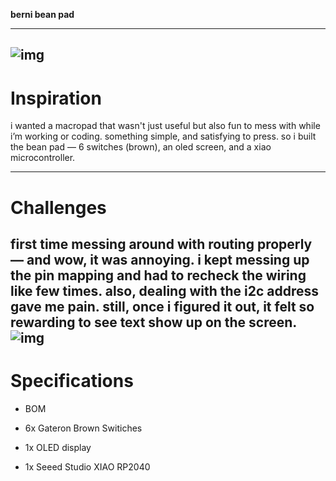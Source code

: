 
**berni bean pad**

---
![img](https://hc-cdn.hel1.your-objectstorage.com/s/v3/bb8cecf717308e50aa692ebb2905a667c9b232bc_real_pcb.png)
---

# Inspiration
i wanted a macropad that wasn't just useful but also fun to mess with while i’m working or coding. something simple, and satisfying to press. so i built the bean pad — 6 switches (brown), an oled screen, and a xiao microcontroller.

---

# Challenges
first time messing around with routing properly — and wow, it was annoying. i kept messing up the pin mapping and had to recheck the wiring like few times. also, dealing with the i2c address gave me pain. still, once i figured it out, it felt so rewarding to see text show up on the screen.
![img](https://hc-cdn.hel1.your-objectstorage.com/s/v3/0f6fcb4b5fb79b1f03ee982af24b9c652acc7203_sch.png)
---

# Specifications
- BOM
-   6x Gateron Brown Switiches 

-   1x OLED display

-   1x Seeed Studio XIAO RP2040

